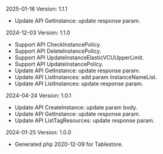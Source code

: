 2025-01-16 Version: 1.1.1
- Update API GetInstance: update response param.


2024-12-03 Version: 1.1.0
- Support API CheckInstancePolicy.
- Support API DeleteInstancePolicy.
- Support API UpdateInstanceElasticVCUUpperLimit.
- Support API UpdateInstancePolicy.
- Update API GetInstance: update response param.
- Update API ListInstances: add param InstanceNameList.
- Update API ListInstances: update response param.


2024-04-24 Version: 1.0.1
- Update API CreateInstance: update param body.
- Update API GetInstance: update response param.
- Update API ListTagResources: update response param.


2024-01-25 Version: 1.0.0
- Generated php 2020-12-09 for Tablestore.

